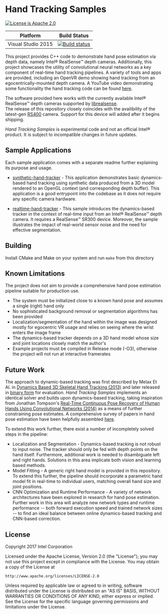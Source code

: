 ﻿# Hand Tracking Samples

[![License is Apache 2.0](http://img.shields.io/badge/license-Apache-blue.svg?style=flat)](https://www.apache.org/licenses/LICENSE-2.0)

Platform | Build Status |
-------- | ------------ |
Visual Studio 2015 | [![Build status](https://ci.appveyor.com/api/projects/status/swutsp1bjcc56q64/branch/master?svg=true)](https://ci.appveyor.com/project/ddiakopoulos/hand-tracking-samples/branch/master)

This project provides C++ code to demonstrate hand pose estimation via depth data, namely Intel® RealSense™ depth cameras. Additionally, this project showcases the utility of convolutional neural networks as a key component of real-time hand tracking pipelines. A variety of tools and apps are provided, including an OpenVR demo showing hand tracking from an egocentrically-mounted depth camera. A YouTube video demonstrating some functionality the hand tracking code can be found [here](https://www.youtube.com/watch?v=Yqz6T9IdiNk). 

The software provided here works with the currently available Intel® RealSense™ depth cameras supported by [librealsense](https://github.com/IntelRealSense/librealsense).   
The release of this repository closely coincides with the availibility of the latest-gen [RS400](https://arxiv.org/abs/1705.05548) camera. Support for this device will added after it begins shipping.

_Hand Tracking Samples_ is experimental code and not an official Intel® product. It is subject to incompatible changes in future updates.

## Sample Applications

Each sample application comes with a separate readme further explaining its purpose and usage.

* [synthetic-hand-tracker](./synthetic-hand-tracker/) - This application demonstrates basic dynamics-based hand tracking using synthetic data produced from a 3D model rendered to an OpenGL context (and corresponding depth buffer). This application is a good entrypoint into the codebase as it does not require any specific camera hardware. 

* [realtime-hand-tracker](./realtime-hand-tracker) - This sample introduces the dynamics-based tracker in the context of real-time input from an Intel® RealSense™ depth camera. It requires a RealSense™ SR300 device. Moreover, the sample illustrates the impact of real-world sensor noise and the need for effective segmentation. 

## Building

Install CMake and Make on your system and run `make` from this directory

## Known Limitations

The project does not aim to provide a comprehensive hand pose estimation pipeline suitable for production use.

* The system must be initialized close to a known hand pose and assumes a single (right) hand only
* No sophisticated background removal or segmentation algorithms has been provided
* Localization/segmentation of the hand within the image was designed mostly for egocentric VR usage and relies on seeing where the wrist enters the image frame
* The dynamics-based tracker depends on a 3D hand model whose size and joint locations closely match the author's
* Example projects must be compiled in Release mode (-O3), otherwise the project will not run at interactive framerates

## Future Work

The approach to dynamic-based tracking was first described by Melax Et Al. in [Dynamics Based 3D Skeletal Hand Tracking (2013)](https://arxiv.org/abs/1705.07640) and later released in [binary form](https://software.intel.com/en-us/articles/the-intel-skeletal-hand-tracking-library-experimental-release) for evaluation. _Hand Tracking Samples_ implements an identical solver and builds upon dynamics-based tracking, taking inspiration from Jonathan Tompson's [Real-Time Continuous Pose Recovery of Human Hands Using Convolutional Networks (2014)](http://www.cims.nyu.edu/~tompson/others/TOG_2014_paper.pdf) as a means of further constraining pose estimates. A comprehensive survey of papers in hand pose estimation have been helpfully assembled [here](https://github.com/xinghaochen/awesome-hand-pose-estimation).

To extend this work further, there exist a number of incompletely solved steps in the pipeline:
* Localization and Segmentation - Dynamics-based tracking is not robust to input noise. The tracker should only be fed with depth points on the hand itself. Furthermore, additional work is needed to disambiguate left and right hands. Solutions in this area implicate both vision and learning based methods. 
* Model Fitting - A generic right hand model is provided in this repository. To extend this further, the pipeline should incorporate a parametric hand model fit in real-time to individual users, matching overall hand size and joint positions.
* CNN Optimization and Runtime Performance - A variety of network architectures have been explored in research for hand pose estimation. Further work in this area will analyze new network types and runtime performance -- both forward execution speed and trained network sizes -- to find an ideal balance between online dynamics-based tracking and CNN-based correction.

## License

Copyright 2017 Intel Corporation

Licensed under the Apache License, Version 2.0 (the "License");
you may not use this project except in compliance with the License.
You may obtain a copy of the License at

    http://www.apache.org/licenses/LICENSE-2.0

Unless required by applicable law or agreed to in writing, software
distributed under the License is distributed on an "AS IS" BASIS,
WITHOUT WARRANTIES OR CONDITIONS OF ANY KIND, either express or implied.
See the License for the specific language governing permissions and
limitations under the License.
